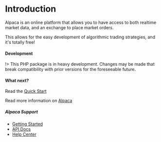 # Introduction

Alpaca is an online platform that allows you to have access to both realtime market data, and an exchange to place market orders.

This allows for the easy development of algorithmic trading strategies, and it's totally free! 

#### Development

!> This PHP package is in heavy development. Changes may be made that break compatibility with prior versions for the foreseeable future.

#### What next?
Read the [Quick Start](quickstart.md) 

Read more information on [Alpaca](https://alpaca.markets)

##### Alpaca Support
* [Getting Started](https://alpaca.markets/docs/get-started-with-alpaca/)
* [API Docs](https://alpaca.markets/docs/api-documentation/)
* [Help Center](https://alpaca.markets/docs/issues-and-questions/)

